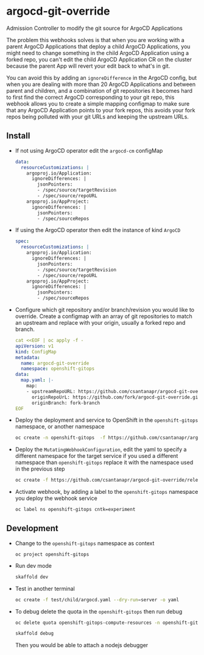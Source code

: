 # argocd-git-override
Admission Controller to modify the git source for ArgoCD Applications

The problem this webhooks solves is that when you are working with a parent ArgoCD Applications that deploy a child ArgoCD Applications, you might need to change something in the child ArgoCD Application using a forked repo, you can't edit the child ArgoCD Application CR on the cluster because the parent App will revert your edit back to what's in git.

You can avoid this by adding an `ignoreDifference` in the ArgoCD config, but when you are dealing with more than 20 ArgoCD Applications and between parent and children, and a combination of git repositories it becomes hard to first find the correct ArgoCD corresponding to your git repo, this webhook allows you to create a simple mapping configmap to make sure that any ArgoCD Application points to your fork repos, this avoids your fork repos being polluted with your git URLs and keeping the upstream URLs.


## Install

- If not using ArgoCD operator edit the `argocd-cm` configMap
  ```yaml
  data:
    resourceCustomizations: |
      argoproj.io/Application:
        ignoreDifferences: |
          jsonPointers:
          - /spec/source/targetRevision
          - /spec/source/repoURL
      argoproj.io/AppProject:
        ignoreDifferences: |
          jsonPointers:
          - /spec/sourceRepos
  ```

- If using the ArgoCD operator then edit the instance of kind `ArgoCD`
  ```yaml
  spec:
    resourceCustomizations: |
      argoproj.io/Application:
        ignoreDifferences: |
          jsonPointers:
          - /spec/source/targetRevision
          - /spec/source/repoURL
      argoproj.io/AppProject:
        ignoreDifferences: |
          jsonPointers:
          - /spec/sourceRepos
  ```

- Configure which git repository and/or branch/revision you would like to override. Create a configmap with an array of git repositories to match an upstream and replace with your origin, usually a forked repo and branch.
  ```yaml
  cat <<EOF | oc apply -f -
  apiVersion: v1
  kind: ConfigMap
  metadata:
    name: argocd-git-override
    namespace: openshift-gitops
  data:
    map.yaml: |-
      map:
      - upstreamRepoURL: https://github.com/csantanapr/argocd-git-override.git
        originRepoUrL: https://github.com/fork/argocd-git-override.git
        originBranch: fork-branch
  EOF
  ```

- Deploy the deployment and service to OpenShift in the `openshift-gitops` namespace, or another namespace
  ```bash
  oc create -n openshift-gitops  -f https://github.com/csantanapr/argocd-git-override/releases/download/v1.1.0/deployment.yaml
  ```

- Deploy the  `MutatingWebhookConfiguration`, edit the yaml to specify a different namespace for the target service if you used a different namespace than `openshift-gitops` replace it with the namespace used in the previous step
  ```bash
  oc create -f https://github.com/csantanapr/argocd-git-override/releases/download/v1.1.0/webhook.yaml
  ```



- Activate webhook, by adding a label to the `openshift-gitops` namespace you deploy the webhook service
  ```bash
  oc label ns openshift-gitops cntk=experiment
  ```


## Development

- Change to the `openshift-gitops` namespace as context
  ```
  oc project openshift-gitops
  ```

- Run dev mode
  ```bash
  skaffold dev
  ```

- Test in another terminal
  ```bash
  oc create -f test/child/argocd.yaml --dry-run=server -o yaml
  ```

- To debug delete the quota in the `openshift-gitops` then run debug
  ```bash
  oc delete quota openshift-gitops-compute-resources -n openshift-gitops
  ```
  ```bash
  skaffold debug
  ```
  Then you would be able to attach a nodejs debugger


